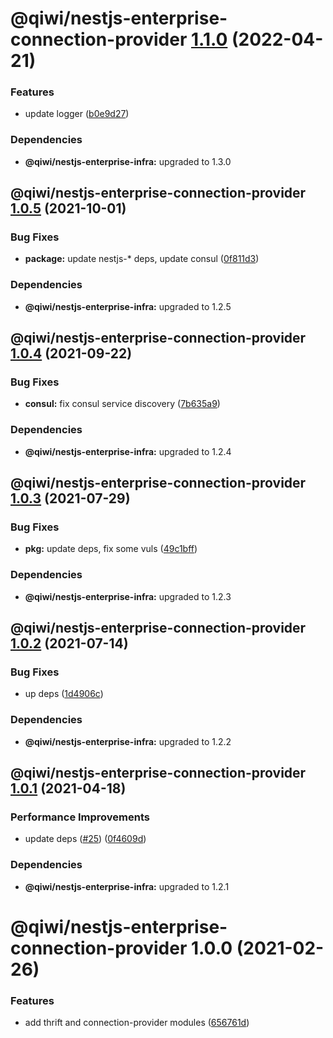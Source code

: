# @qiwi/nestjs-enterprise-connection-provider [1.1.0](https://github.com/qiwi/nestjs-enterprise/compare/@qiwi/nestjs-enterprise-connection-provider@1.0.5...@qiwi/nestjs-enterprise-connection-provider@1.1.0) (2022-04-21)


### Features

* update logger ([b0e9d27](https://github.com/qiwi/nestjs-enterprise/commit/b0e9d27a513b78917a01d8221b3f4c0c663ae8f8))





### Dependencies

* **@qiwi/nestjs-enterprise-infra:** upgraded to 1.3.0

## @qiwi/nestjs-enterprise-connection-provider [1.0.5](https://github.com/qiwi/nestjs-enterprise/compare/@qiwi/nestjs-enterprise-connection-provider@1.0.4...@qiwi/nestjs-enterprise-connection-provider@1.0.5) (2021-10-01)


### Bug Fixes

* **package:** update nestjs-* deps, update consul ([0f811d3](https://github.com/qiwi/nestjs-enterprise/commit/0f811d3e0a52dfb4726774aaf94dc7ba914b296d))





### Dependencies

* **@qiwi/nestjs-enterprise-infra:** upgraded to 1.2.5

## @qiwi/nestjs-enterprise-connection-provider [1.0.4](https://github.com/qiwi/nestjs-enterprise/compare/@qiwi/nestjs-enterprise-connection-provider@1.0.3...@qiwi/nestjs-enterprise-connection-provider@1.0.4) (2021-09-22)


### Bug Fixes

* **consul:** fix consul service discovery ([7b635a9](https://github.com/qiwi/nestjs-enterprise/commit/7b635a9925358fe60de3af070e3b6f358595910c))





### Dependencies

* **@qiwi/nestjs-enterprise-infra:** upgraded to 1.2.4

## @qiwi/nestjs-enterprise-connection-provider [1.0.3](https://github.com/qiwi/nestjs-enterprise/compare/@qiwi/nestjs-enterprise-connection-provider@1.0.2...@qiwi/nestjs-enterprise-connection-provider@1.0.3) (2021-07-29)


### Bug Fixes

* **pkg:** update deps, fix some vuls ([49c1bff](https://github.com/qiwi/nestjs-enterprise/commit/49c1bff99d37e3b95569e85e4210f164884b2ca2))





### Dependencies

* **@qiwi/nestjs-enterprise-infra:** upgraded to 1.2.3

## @qiwi/nestjs-enterprise-connection-provider [1.0.2](https://github.com/qiwi/nestjs-enterprise/compare/@qiwi/nestjs-enterprise-connection-provider@1.0.1...@qiwi/nestjs-enterprise-connection-provider@1.0.2) (2021-07-14)


### Bug Fixes

* up deps ([1d4906c](https://github.com/qiwi/nestjs-enterprise/commit/1d4906c84e6858328220d2a27a3d29192d21fca8))





### Dependencies

* **@qiwi/nestjs-enterprise-infra:** upgraded to 1.2.2

## @qiwi/nestjs-enterprise-connection-provider [1.0.1](https://github.com/qiwi/nestjs-enterprise/compare/@qiwi/nestjs-enterprise-connection-provider@1.0.0...@qiwi/nestjs-enterprise-connection-provider@1.0.1) (2021-04-18)


### Performance Improvements

* update deps ([#25](https://github.com/qiwi/nestjs-enterprise/issues/25)) ([0f4609d](https://github.com/qiwi/nestjs-enterprise/commit/0f4609d372deb4e5af1943c8505d03cb174356ae))





### Dependencies

* **@qiwi/nestjs-enterprise-infra:** upgraded to 1.2.1

# @qiwi/nestjs-enterprise-connection-provider 1.0.0 (2021-02-26)


### Features

* add thrift and connection-provider modules ([656761d](https://github.com/qiwi/nestjs-enterprise/commit/656761d137aa5d1d93ae364ce489e2061e23e8bf))
